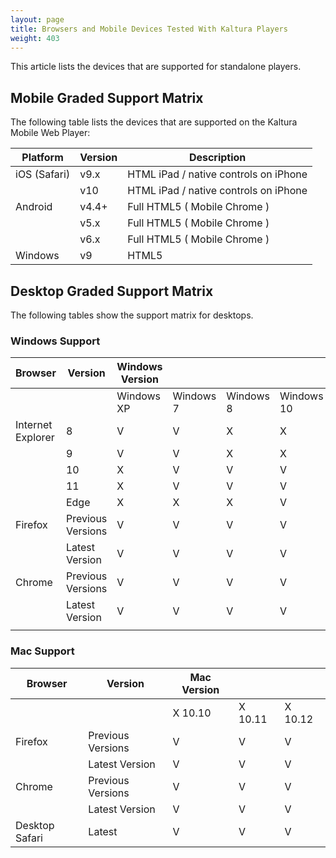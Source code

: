 ```yaml
---
layout: page
title: Browsers and Mobile Devices Tested With Kaltura Players
weight: 403
---
```




This article lists the devices that are supported for standalone players.

## Mobile Graded Support Matrix  

The following table lists the devices that are supported on the Kaltura Mobile Web Player:  

| Platform     | Version                      | Description                           |
|--------------|------------------------------|---------------------------------------|
| iOS (Safari) | v9.x                         | HTML iPad / native controls on iPhone |
|              | v10                          | HTML iPad / native controls on iPhone |
| Android      | v4.4+                        | Full HTML5 ( Mobile Chrome )          |
|          | v5.x |   Full HTML5 ( Mobile Chrome )                                    |
|         | v6.x  |   Full HTML5 ( Mobile Chrome )                                    |
| Windows      | v9                           | HTML5                                 |

## Desktop Graded Support Matrix  

The following tables show the support matrix for desktops.


### Windows Support  

|    Browser              |    Version              |    Windows Version      |                         |                         |                         |   |   |   |
|-------------------------|-------------------------|-------------------------|-------------------------|-------------------------|-------------------------|---|---|---|
|                         |                         |    Windows XP           |    Windows 7            |    Windows 8            |    Windows 10           |   |   |   |
|    Internet Explorer    |    8                    |    V                    |    V                    |    X                    |    X                    |   |   |   |
|                         |    9                    |    V                    |    V                    |    X                    |    X                    |   |   |   |
|                         |    10                   |    X                    |    V                    |    V                    |    V                    |   |   |   |
|                         |    11                   |    X                    |    V                    |    V                    |    V                    |   |   |   |
|                         |    Edge                 |    X                    |    X                    |    X                    |    V                    |   |   |   |
|    Firefox              |    Previous Versions    |    V                    |    V                    |    V                    |    V                    |   |   |   |
|                         |    Latest Version       |    V                    |    V                    |    V                    |    V                    |   |   |   |
|    Chrome               |    Previous Versions    |    V    |    V    |    V    |    V    |   |   |   |
|                         |    Latest Version       |    V       |    V       |    V       |    V       |   |   |   |
|                         |                         |                         |                         |                         |     


### Mac Support  

|    Browser           |    Version              |    Mac Version    |               |               |
|----------------------|-------------------------|-------------------|---------------|---------------|
|                      |                         |    X 10.10        |    X 10.11    |    X 10.12    |
|    Firefox           |    Previous Versions    |    V              |    V          |    V          |
|                      |    Latest Version       |    V              |    V          |    V          |
|    Chrome            |    Previous Versions    |    V              |    V          |    V          |
|                      |    Latest Version       |    V              |    V          |    V          |
|    Desktop Safari    |    Latest               |    V              |    V          |    V          |
